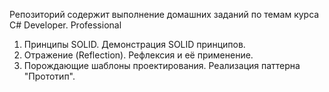 Репозиторий содержит выполнение домашних заданий по темам курса C# Developer. Professional
1. Принципы SOLID. Демонстрация SOLID принципов.
2. Отражение (Reflection). Рефлексия и её применение.
3. Порождающие шаблоны проектирования. Реализация паттерна "Прототип".
